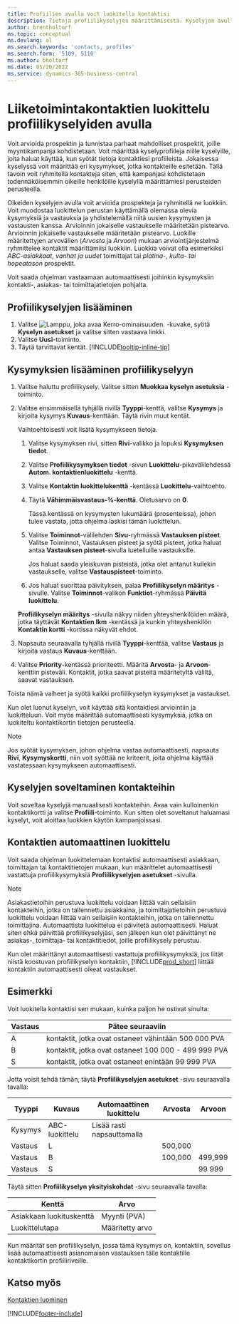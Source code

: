 ```yaml
---
title: Profiilien avulla voit luokitella kontaktisi
description: Tietoja profiilikyselyjen määrittämisestä. Kyselyjen avulla voidaan luokitella liiketoimintakontakteja.
author: brentholtorf
ms.topic: conceptual
ms.devlang: al
ms.search.keywords: 'contacts, profiles'
ms.search.form: '5109, 5110'
ms.author: bholtorf
ms.date: 05/20/2022
ms.service: dynamics-365-business-central
---
```


# Liiketoimintakontaktien luokittelu profiilikyselyiden avulla

Voit arvioida prospektin ja tunnistaa parhaat mahdolliset prospektit, joille myyntikampanja kohdistetaan. Voit määrittää kyselyprofiileja niille kyselyille, joita haluat käyttää, kun syötät tietoja kontaktiesi profiileista. Jokaisessa kyselyssä voit määrittää eri kysymykset, jotka kontakteille esitetään. Tällä tavoin voit ryhmitellä kontakteja siten, että kampanjasi kohdistetaan todennäköisemmin oikeille henkilöille kyselyllä määrittämiesi perusteiden perusteella.  

Oikeiden kyselyjen avulla voit arvioida prospekteja ja ryhmitellä ne luokkiin. Voit muodostaa luokittelun perustan käyttämällä olemassa olevia kysymyksiä ja vastauksia ja yhdistelemällä niitä uusien kysymysten ja vastausten kanssa. Arvioinnin jokaiselle vastaukselle määritetään pistearvo. Arvioinnin jokaiselle vastaukselle määritetään pistearvo. Luokille määritettyjen arvovälien (*Arvosta* ja *Arvoon*) mukaan arviointijärjestelmä ryhmittelee kontaktit määrittämiisi luokkiin. Luokkia voivat olla esimerkiksi *ABC-asiakkaat*, *vanhat ja uudet* toimittajat tai *platina-, kulta- tai hopeatason* prospektit.  

Voit saada ohjelman vastaamaan automaattisesti joihinkin kysymyksiin kontakti-, asiakas- tai toimittajatietojen pohjalta.  

## Profiilikyselyjen lisääminen

1. Valitse ![Lamppu, joka avaa Kerro-ominaisuuden.](media/ui-search/search_small.png "Kerro, mitä haluat tehdä") -kuvake, syötä **Kyselyn asetukset** ja valitse sitten vastaava linkki.  
2. Valitse **Uusi**-toiminto.  
3. Täytä tarvittavat kentät. [!INCLUDE[tooltip-inline-tip](includes/tooltip-inline-tip_md.md)]  

## Kysymyksien lisääminen profiilikyselyyn

1. Valitse haluttu profiilikysely. Valitse sitten **Muokkaa kyselyn asetuksia** -toiminto.  
2. Valitse ensimmäisellä tyhjällä rivillä **Tyyppi**-kenttä, valitse **Kysymys** ja kirjoita kysymys **Kuvaus**-kenttään. Täytä rivin muut kentät.  

    Vaihtoehtoisesti voit lisätä kysymykseen tietoja.

    1. Valitse kysymyksen rivi, sitten **Rivi**-valikko ja lopuksi **Kysymyksen tiedot**.  

    2. Valitse **Profiilikysymyksen tiedot** -sivun **Luokittelu**-pikavälilehdessä **Autom. kontaktienluokittelu** -kenttä.  

    3. Valitse **Kontaktin luokittelukenttä** -kentässä **Luokittelu**-vaihtoehto.  

    4. Täytä **Vähimmäisvastaus-%-kenttä**. Oletusarvo on **0**.  

        Tässä kentässä on kysymysten lukumäärä (prosenteissa), johon tulee vastata, jotta ohjelma laskisi tämän luokittelun.

    5. Valitse **Toiminnot**-välilehden **Sivu**-ryhmässä **Vastauksen pisteet**. Valitse Toiminnot, Vastauksen pisteet ja syötä pisteet, jotka haluat antaa **Vastauksen pisteet**-sivulla luetelluille vastauksille.

        Jos haluat saada yleiskuvan pisteistä, jotka olet antanut kullekin vastaukselle, valitse **Vastauspisteet**-toiminto.

    6. Jos haluat suorittaa päivityksen, palaa **Profiilikyselyn määritys** -sivulle. Valitse **Toiminnot**-valikon **Funktiot**-ryhmässä **Päivitä luokittelu**.

    **Profiilikyselyn määritys** -sivulla näkyy niiden yhteyshenkilöiden määrä, jotka täyttävät **Kontaktien lkm** -kentässä ja kunkin yhteyshenkilön **Kontaktin kortti** -kortissa näkyvät ehdot.

3. Napsauta seuraavalla tyhjällä rivillä **Tyyppi**-kenttää, valitse **Vastaus** ja kirjoita vastaus **Kuvaus**-kenttään.  
4. Valitse **Priority**-kentässä prioriteetti. Määritä **Arvosta**- ja **Arvoon**-kenttiin pisteväli. Kontaktit, jotka saavat pisteitä määritetyltä väliltä, saavat vastauksen.  

Toista nämä vaiheet ja syötä kaikki profiilikyselyn kysymykset ja vastaukset.

Kun olet luonut kyselyn, voit käyttää sitä kontaktiesi arviointiin ja luokitteluun. Voit myös määrittää automaattisesti kysymyksiä, jotka on luokiteltu kontaktikortin tietojen perusteella.  

> [!NOTE]
> Jos syötät kysymyksen, johon ohjelma vastaa automaattisesti, napsauta **Rivi**, **Kysymyskortti**, niin voit syöttää ne kriteerit, joita ohjelma käyttää vastatessaan kysymykseen automaattisesti.

## Kyselyjen soveltaminen kontakteihin

Voit soveltaa kyselyjä manuaalisesti kontakteihin. Avaa vain kulloinenkin kontaktikortti ja valitse **Profiili**-toiminto. Kun sitten olet soveltanut haluamasi kyselyt, voit aloittaa luokkien käytön kampanjoissasi.  

## Kontaktien automaattinen luokittelu

Voit saada ohjelman luokittelemaan kontaktisi automaattisesti asiakkaan, toimittajan tai kontaktitietojen mukaan, kun määrittelet automaattisesti vastattuja profiilikysymyksiä **Profiilikyselyjen asetukset** -sivulla.  

> [!NOTE]
> Asiakastietoihin perustuva luokittelu voidaan liittää vain sellaisiin kontakteihin, jotka on tallennettu asiakkaina, ja toimittajatietoihin perustuva luokittelu voidaan liittää vain sellaisiin kontakteihin, jotka on tallennettu toimittajina. Automaattista luokittelua ei päivitetä automaattisesti. Haluat siten ehkä päivittää profiilikyselyjäsi, sen jälkeen kun olet päivittänyt ne asiakas-, toimittaja- tai kontaktitiedot, joille profiilikysely perustuu.  

Kun olet määrittänyt automaattisesti vastattuja profiilikysymyksiä, jos liität niistä koostuvan profiilikyselyn kontaktiin, [!INCLUDE[prod_short](includes/prod_short.md)] liittää kontaktiin automaattisesti oikeat vastaukset.  

## Esimerkki

Voit luokitella kontaktisi sen mukaan, kuinka paljon he ostivat sinulta:

|Vastaus|Pätee seuraaviin|
|--- |--- |
|A|kontaktit, jotka ovat ostaneet vähintään 500 000 PVA|
|B|kontaktit, jotka ovat ostaneet 100 000 - 499 999 PVA|
|S|kontaktit, jotka ovat ostaneet enintään 99 999 PVA|

Jotta voisit tehdä tämän, täytä **Profiilikyselyjen asetukset** -sivu seuraavalla tavalla:

| Tyyppi     | Kuvaus        | Automaattinen luokittelu     | Arvosta | Arvoon |
|----------|--------------------|------------------------------|------------|----------|
| Kysymys | ABC-luokittelu | Lisää rasti napsauttamalla |            |          |
| Vastaus   | L                  |                              | 500,000    |          |
| Vastaus   | B                  |                              | 100,000    | 499,999  |
| Vastaus   | S                  |                              |            | 99 999   |

Täytä sitten **Profiilikyselyn yksityiskohdat** -sivu seuraavalla tavalla:

| Kenttä                         | Arvo         |
|-------------------------------|---------------|
| Asiakkaan luokituskenttä | Myynti (PVA)   |
| Luokittelutapa         | Määritetty arvo |

Kun määrität sen profiilikyselyn, jossa tämä kysymys on, kontaktiin, sovellus lisää automaattisesti asianomaisen vastauksen tälle kontaktille kontaktikortin profiiliriveille.

## Katso myös

[Kontaktien luominen](marketing-create-contact-companies.md)  


[!INCLUDE[footer-include](includes/footer-banner.md)]